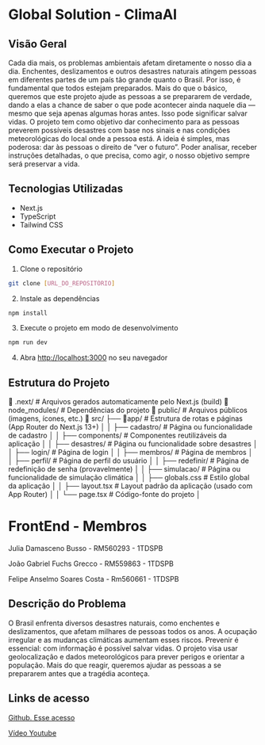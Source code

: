 # Global Solution - ClimaAI

## Visão Geral

Cada dia mais, os problemas ambientais afetam diretamente o nosso dia a dia. Enchentes, deslizamentos e outros desastres naturais atingem pessoas em diferentes partes de um país tão grande quanto o Brasil. Por isso, é fundamental que todos estejam preparados.
Mais do que o básico, queremos que este projeto ajude as pessoas a se prepararem de verdade, dando a elas a chance de saber o que pode acontecer ainda naquele dia — mesmo que seja apenas algumas horas antes. Isso pode significar salvar vidas.
O projeto tem como objetivo dar conhecimento para as pessoas preverem possíveis desastres com base nos sinais e nas condições meteorológicas do local onde a pessoa está. A ideia é simples, mas poderosa: dar às pessoas o direito de “ver o futuro”.
Poder analisar, receber instruções detalhadas, o que precisa, como agir, o nosso objetivo sempre será preservar a vida. 


## Tecnologias Utilizadas
- Next.js
- TypeScript
- Tailwind CSS

## Como Executar o Projeto

1. Clone o repositório
```bash
git clone [URL_DO_REPOSITÓRIO]
```

2. Instale as dependências
```bash
npm install
```

3. Execute o projeto em modo de desenvolvimento
```bash
npm run dev
```

4. Abra [http://localhost:3000](http://localhost:3000) no seu navegador

## Estrutura do Projeto
📁 .next/                 # Arquivos gerados automaticamente pelo Next.js (build)
📁 node_modules/          # Dependências do projeto
📁 public/                # Arquivos públicos (imagens, ícones, etc.)
📁 src/
 ├── 📁app/                   # Estrutura de rotas e páginas (App Router do Next.js 13+)
│   │   ├── cadastro/          # Página ou funcionalidade de cadastro
│   │   ├── components/        # Componentes reutilizáveis da aplicação
│   │   ├── desastres/         # Página ou funcionalidade sobre desastres
│   │   ├── login/             # Página de login
│   │   ├── membros/           # Página de membros
│   │   ├── perfil/            # Página de perfil do usuário
│   │   ├── redefinir/         # Página de redefinição de senha (provavelmente)
│   │   ├── simulacao/         # Página ou funcionalidade de simulação climática
│   │   ├── globals.css        # Estilo global da aplicação
│   │   ├── layout.tsx         # Layout padrão da aplicação (usado com App Router)
│   │   └── page.tsx                        # Código-fonte do projeto
│


# FrontEnd - Membros
Julia Damasceno Busso - RM560293 - 1TDSPB

João Gabriel Fuchs Grecco - RM559863 - 1TDSPB

Felipe Anselmo Soares Costa - Rm560661 - 1TDSPB


## Descrição do Problema 
O Brasil enfrenta diversos desastres naturais, como enchentes e deslizamentos, que afetam milhares de pessoas todos os anos. A ocupação irregular e as mudanças climáticas aumentam esses riscos. Prevenir é essencial: com informação é possível salvar vidas. O projeto visa usar geolocalização e dados meteorológicos para prever perigos e orientar a população. Mais do que reagir, queremos ajudar as pessoas a se prepararem antes que a tragédia aconteça.

## Links de acesso

[Github. Esse acesso](https://github.com/juliabusso/GlobalSolutionClimaAI)

[Vídeo Youtube](https://youtu.be/ppPkpobGpvc)

